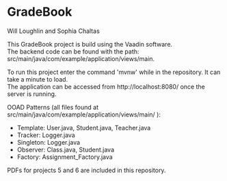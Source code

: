# GradeBook

Will Loughlin and Sophia Chaltas  

This GradeBook project is build using the Vaadin software.  
The backend code can be found with the path: src/main/java/com/example/application/views/main.  

To run this project enter the command 'mvnw' while in the repository. It can take a minute to load.  
The application can be accessed from http://localhost:8080/ once the server is running.

OOAD Patterns (all files found at src/main/java/com/example/application/views/main/ ):  
- Template: User.java, Student.java, Teacher.java
- Tracker: Logger.java
- Singleton: Logger.java
- Observer: Class.java, Student.java
- Factory: Assignment_Factory.java  

PDFs for projects 5 and 6 are included in this repository.
